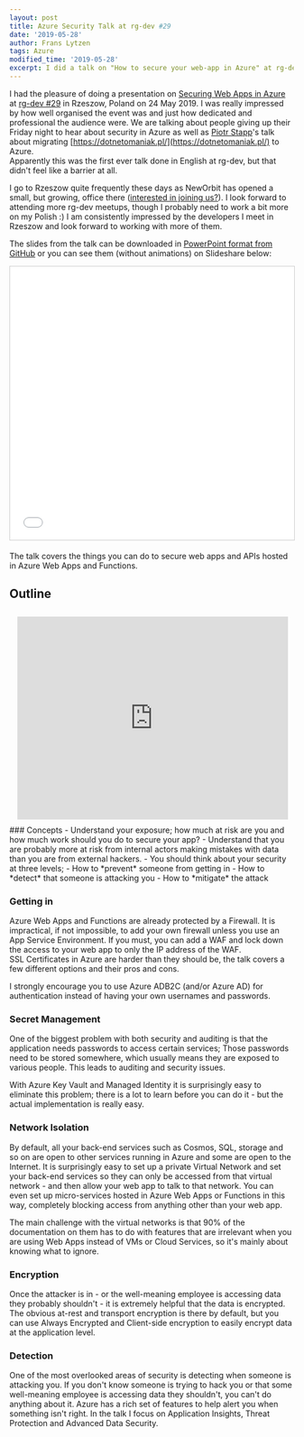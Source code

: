 ```yaml
---
layout: post
title: Azure Security Talk at rg-dev #29
date: '2019-05-28'
author: Frans Lytzen
tags: Azure
modified_time: '2019-05-28'
excerpt: I did a talk on "How to secure your web-app in Azure" at rg-dev #29
---
```

I had the pleasure of doing a presentation on [Securing Web Apps in Azure](/talks/Securing_web_apps_in_azure) at [rg-dev #29](https://www.meetup.com/rg-dev/events/253406007/) in Rzeszow, Poland on 24 May 2019. 
I was really impressed by how well organised the event was and just how dedicated and professional the audience were. We are talking about people giving up their Friday night to hear about security in Azure as well as [Piotr Stapp](https://twitter.com/ptrstpp950)'s talk about migrating [https://dotnetomaniak.pl/](https://dotnetomaniak.pl/) to Azure.  
Apparently this was the first ever talk done in English at rg-dev, but that didn't feel like a barrier at all.

I go to Rzeszow quite frequently these days as NewOrbit has opened a small, but growing, office there ([interested in joining us?](https://neworbit.pl/careers/)). I look forward to attending more rg-dev meetups, though I probably need to work a bit more on my Polish :) I am consistently impressed by the developers I meet in Rzeszow and look forward to working with more of them.

The slides from the talk can be downloaded in [PowerPoint format from GitHub](https://github.com/flytzen/SecurityTalk/blob/master/Secure%20Your%20Web%20App%20Presentation.pptx?raw=true) or you can see them (without animations) on Slideshare below:

<div style="text-align:center;">
<iframe src="//www.slideshare.net/slideshow/embed_code/key/vZ12nwRamiEwrr" width="595" height="485" frameborder="0" marginwidth="0" marginheight="0" scrolling="no" style="border:1px solid #CCC; border-width:1px; margin-bottom:5px; max-width: 100%;" allowfullscreen> </iframe>
</div>

The talk covers the things you can do to secure web apps and APIs hosted in Azure Web Apps and Functions.

## Outline
<div style="width: 480px; height: 360px; margin: 10px; position: relative;float:right;"><iframe allowfullscreen frameborder="0" style="width:480px; height:360px" src="https://www.lucidchart.com/documents/embeddedchart/f4062454-7eb7-4e7a-abca-2d244417011b" id="Gf4kpeh9VZr3"></iframe></div>
### Concepts
- Understand your exposure; how much at risk are you and how much work should you do to secure your app?
- Understand that you are probably more at risk from internal actors making mistakes with data than you are from external hackers.
- You should think about your security at three levels;
  - How to *prevent* someone from getting in
  - How to *detect* that someone is attacking you 
  - How to *mitigate* the attack

### Getting in
Azure Web Apps and Functions are already protected by a Firewall. It is impractical, if not impossible, to add your own firewall unless you use an App Service Environment. If you must, you can add a WAF and lock down the access to your web app to only the IP address of the WAF.  
SSL Certificates in Azure are harder than they should be, the talk covers a few different options and their pros and cons.

I strongly encourage you to use Azure ADB2C (and/or Azure AD) for authentication instead of having your own usernames and passwords.

### Secret Management
One of the biggest problem with both security and auditing is that the application needs passwords to access certain services; Those passwords need to be stored somewhere, which usually means they are exposed to various people. This leads to auditing and security issues.

With Azure Key Vault and Managed Identity it is surprisingly easy to eliminate this problem; there is a lot to learn before you can do it - but the actual implementation is really easy.

### Network Isolation
By default, all your back-end services such as Cosmos, SQL, storage and so on are open to other services running in Azure and some are open to the Internet. It is surprisingly easy to set up a private Virtual Network and set your back-end services so they can only be accessed from that virtual network - and then allow your web app to talk to that network. You can even set up micro-services hosted in Azure Web Apps or Functions in this way, completely blocking access from anything other than your web app.

The main challenge with the virtual networks is that 90% of the documentation on them has to do with features that are irrelevant when you are using Web Apps instead of VMs or Cloud Services, so it's mainly about knowing what to ignore.

### Encryption
Once the attacker is in - or the well-meaning employee is accessing data they probably shouldn't - it is extremely helpful that the data is encrypted. The obvious at-rest and transport encryption is there by default, but you can use Always Encrypted and Client-side encryption to easily encrypt data at the application level.

### Detection
One of the most overlooked areas of security is detecting when someone is attacking you. If you don't know someone is trying to hack you or that some well-meaning employee is accessing data they shouldn't, you can't do anything about it.
Azure has a rich set of features to help alert you when something isn't right. In the talk I focus on Application Insights, Threat Protection and Advanced Data Security.